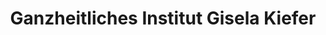 ---
title: "Ganzheitliches Institut Gisela Kiefer"
url: /freudenburg/ganzheitliches-institut-gisela-kiefer/
shop: Kosmetik
---